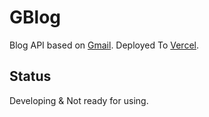 # GBlog

Blog API based on [Gmail](https://developers.google.com/gmail/api).
Deployed To [Vercel](https://vercel.com/).

## Status
Developing & Not ready for using.
